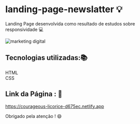 # landing-page-newslatter 💡

Landing Page desenvolvida como resultado de estudos sobre responsividade 💻


![marketing digital](https://user-images.githubusercontent.com/80266733/215793027-4b7e811f-94ae-4ff7-b83c-b0a2eea6a5cf.png)














## Tecnologias utilizadas:📚

HTML<br>
CSS<br>


## Link da Página : 📌

https://courageous-licorice-d675ec.netlify.app


Obrigado pela atenção ! 😄
